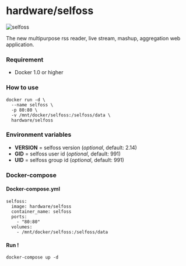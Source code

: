 # hardware/selfoss

![selfoss](https://i.imgur.com/8hJyBgk.png "selfoss")

The new multipurpose rss reader, live stream, mashup, aggregation web application.

### Requirement

- Docker 1.0 or higher

### How to use

```
docker run -d \
  --name selfoss \
  -p 80:80 \
  -v /mnt/docker/selfoss:/selfoss/data \
  hardware/selfoss
```

### Environment variables

- **VERSION** = selfoss version (*optional*, default: 2.14)
- **GID** = selfoss user id (*optional*, default: 991)
- **UID** = selfoss group id (*optional*, default: 991)

### Docker-compose

#### Docker-compose.yml

```
selfoss:
  image: hardware/selfoss
  container_name: selfoss
  ports:
    - "80:80"
  volumes:
    - /mnt/docker/selfoss:/selfoss/data
```

#### Run !

```
docker-compose up -d
```